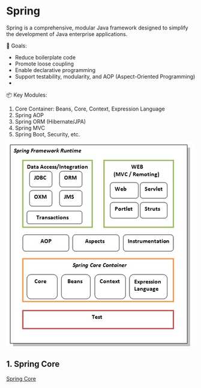 # Spring

Spring is a comprehensive, modular Java framework designed to simplify the development of Java enterprise applications.

🎯 Goals:

* Reduce boilerplate code
* Promote loose coupling
* Enable declarative programming
* Support testability, modularity, and AOP (Aspect-Oriented Programming)
*

📦 Key Modules:

1. Core Container: Beans, Core, Context, Expression Language
2. Spring AOP
3. Spring ORM (Hibernate/JPA)
4. Spring MVC
5. Spring Boot, Security, etc.

![img.png](src/main/java/util/img.png)

## 1. Spring Core

[Spring Core](src/main/java/springCore/Spring%20Core.md)